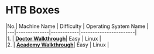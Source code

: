 # HTB Boxes <br/>
 |No.| Machine Name | Difficulty | Operating Syatem Name |</br>
 |---|--------------|------------|-----------------------|</br>
 |1. |  [**Doctor Walkthrough**](https://shubham-singh.medium.com/doctor-htb-walkthrough-70bcb9eedefd)| Easy | Linux |</br>
 |2. |  [**Academy Walkthrough**](https://shubham-singh.medium.com/academy-hackthebox-walkthrough-9102c5d79dee)| Easy | Linux |</br>
